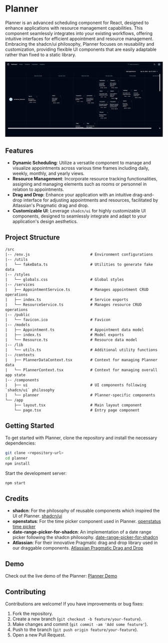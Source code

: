 # Planner

Planner is an advanced scheduling component for React, designed to enhance applications with resource management capabilities. This component seamlessly integrates into your existing workflows, offering intuitive interfaces for efficient appointment and resource management. Embracing the shadcn/ui philosophy, Planner focuses on reusability and customization, providing flexible UI components that are easily adaptable rather than fixed to a static library.

![demo](./images/demo.gif)

## Features

- **Dynamic Scheduling**: Utilize a versatile component to manage and visualize appointments across various time frames including daily, weekly, monthly, and yearly views.
- **Resource Management**: Incorporate resource tracking functionalities, assigning and managing elements such as rooms or personnel in relation to appointments.
- **Drag and Drop**: Enhance your application with an intuitive drag-and-drop interface for adjusting appointments and resources, facilitated by Atlassian's Pragmatic drag and drop.
- **Customizable UI**: Leverage `shadcn/ui` for highly customizable UI components, designed to seamlessly integrate and adapt to your application's design aesthetics.

## Project Structure

```
/src
|-- /env.js                           # Environment configurations
|-- /utils
|   └── fakeData.ts                   # Utilities to generate fake data
|-- /styles
|   └── globals.css                   # Global styles
|-- /services
|   ├── AppointmentService.ts         # Manages appointment CRUD operations
|   ├── index.ts                      # Service exports
|   └── ResourceService.ts            # Manages resource CRUD operations
|-- /public
|   └── favicon.ico                   # Favicon
|-- /models
|   ├── Appointment.ts                # Appointment data model
|   ├── index.ts                      # Model exports
|   └── Resource.ts                   # Resource data model
|-- /lib
|   └── utils.ts                      # Additional utility functions
|-- /contexts
|   ├── PlannerDataContext.tsx        # Context for managing Planner data
|   └── PlannerContext.tsx            # Context for managing overall app state
|-- /components
|   ├── ui                            # UI components following `shadcn/ui` philosophy
|   └── planner                       # Planner-specific components
└── /app
    ├── layout.tsx                    # Main layout component
    └── page.tsx                      # Entry page component
```

## Getting Started

To get started with Planner, clone the repository and install the necessary dependencies:

```bash
git clone <repository-url>
cd planner
npm install
```

Start the development server:

```bash
npm start
```

## Credits

- **shadcn**: For the philosophy of reusable components which inspired the UI of Planner. [shadcn/ui](https://github.com/shadcn/ui)
- **openstatus**: For the time picker component used in Planner. [openstatus time picker](https://time.openstatus.dev/#time-picker-demo.tsx)
- **date-range-picker-for-shadcn**: An implementation of a date range picker following the shadcn philosophy. [date-range-picker-for-shadcn](https://github.com/johnpolacek/date-range-picker-for-shadcn/tree/main)
- **Atlassian**: For their innovative Pragmatic drag and drop library used in our draggable components. [Atlassian Pragmatic Drag and Drop](https://atlassian.github.io/pragmatic-drag-and-drop/)

## Demo

Check out the live demo of the Planner: [Planner Demo](https://planner-tau-two.vercel.app/)

## Contributing

Contributions are welcome! If you have improvements or bug fixes:

1. Fork the repository.
2. Create a new branch (`git checkout -b feature/your-feature`).
3. Make changes and commit (`git commit -am 'Add some feature'`).
4. Push to the branch (`git push origin feature/your-feature`).
5. Open a new Pull Request.